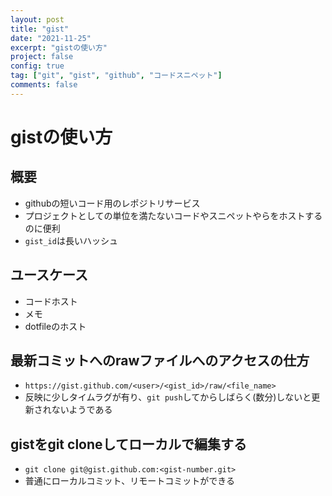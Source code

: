 ```yaml
---
layout: post
title: "gist"
date: "2021-11-25"
excerpt: "gistの使い方"
project: false
config: true
tag: ["git", "gist", "github", "コードスニペット"]
comments: false
---
```


# gistの使い方

## 概要
 - githubの短いコード用のレポジトリサービス
 - プロジェクトとしての単位を満たないコードやスニペットやらをホストするのに便利
 - `gist_id`は長いハッシュ

## ユースケース
 - コードホスト
 - メモ
 - dotfileのホスト

## 最新コミットへのrawファイルへのアクセスの仕方
 - `https://gist.github.com/<user>/<gist_id>/raw/<file_name>`
 - 反映に少しタイムラグが有り、`git push`してからしばらく(数分)しないと更新されないようである

## gistをgit cloneしてローカルで編集する
 - `git clone git@gist.github.com:<gist-number.git>`
 - 普通にローカルコミット、リモートコミットができる


